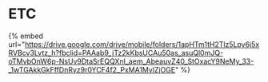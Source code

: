 # ETC

{% embed url="https://drive.google.com/drive/mobile/folders/1apHTm1tH2Tlz5Lpy6j5xRVBcv3Lvtz_h?fbclid=PAAab9_jTz2kKbsUCAu50as_asuQl0mJQ-oTMvbOnW6p-NsUv9DtaSrEQQXnI_aem_AbeauvZ40_StOxacY9NeMy_33-_1wTGAkkGkFffDnRyz9r0YCF4f2_PxMA1MvlZjOGE" %}
